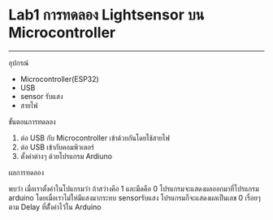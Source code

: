 # Lab1 การทดลอง Lightsensor บน Microcontroller
___

อุปกรณ์
* Microcontroller(ESP32)
* USB
* sensor รับแสง
* สายไฟ

ขั้นตอนการทดลอง
1) ต่อ USB กับ Microcontroller เข้าด้วยกันโดยใช้สายไฟ
2) ต่อ USB เข้ากับคอมพิวเตอร์
3) ตั้งค่าต่างๆ ด้วยโปรแกรม Ardiuno

ผลการทดลอง 

พบว่า เมื่อเราตั้งค่าในโปแกรมว่า ถ้าสว่างคือ 1 และมืดคือ 0 โปรแกรมจะแสดงผลออกมาที่โปรแกรม arduino โดยเมื่อเราไม่ให่มีแสงมากระทบ sensorรับแสง โปรแกรมก็จะแสดงผลเป็นเลข 0 เรื่อยๆตาม Delay ที่ตัั้งค่าไว้ใน Arduino 
